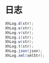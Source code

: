 # 日志

```java
XhLog.d(str);
XhLog.e(str);
XhLog.v(str);
XhLog.i(str);
XhLog.w(str);
XhLog.t(str);
XhLog.json(json);
XhLog.xml(xmlStr);

```






